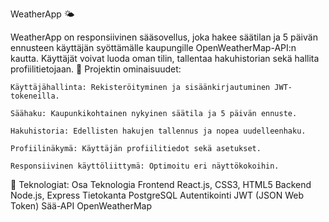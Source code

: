 WeatherApp 🌤️

WeatherApp on responsiivinen sääsovellus, joka hakee säätilan ja 5 päivän ennusteen käyttäjän syöttämälle kaupungille OpenWeatherMap-API:n kautta. Käyttäjät voivat luoda oman tilin, tallentaa hakuhistorian sekä hallita profiilitietojaan.
📌 Projektin ominaisuudet:

    Käyttäjähallinta: Rekisteröityminen ja sisäänkirjautuminen JWT-tokeneilla.

    Säähaku: Kaupunkikohtainen nykyinen säätila ja 5 päivän ennuste.

    Hakuhistoria: Edellisten hakujen tallennus ja nopea uudelleenhaku.

    Profiilinäkymä: Käyttäjän profiilitiedot sekä asetukset.

    Responsiivinen käyttöliittymä: Optimoitu eri näyttökokoihin.

🚀 Teknologiat:
Osa	Teknologia
Frontend	React.js, CSS3, HTML5
Backend	Node.js, Express
Tietokanta	PostgreSQL
Autentikointi	JWT (JSON Web Token)
Sää-API	OpenWeatherMap
